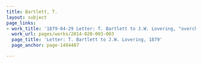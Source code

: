 ```yaml
---
title: Bartlett, T.
layout: subject
page_links:
- work_title: '1879-04-29 Letter: T. Bartlett to J.W. Lovering, "overcharge," 2014.020.003-003'
  work_url: pages/works/2014-020-003-003
  page_title: 'Letter: T. Bartlett to J.W. Lovering, 1879'
  page_anchor: page-1484487

---
```

